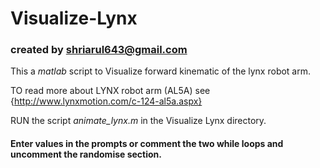 # Visualize-Lynx

### created by shriarul643@gmail.com


This a *matlab* script to Visualize forward kinematic of the lynx robot arm.

TO read more about LYNX robot arm (AL5A) see {http://www.lynxmotion.com/c-124-al5a.aspx}

RUN the script *animate_lynx.m* in the Visualize Lynx directory.

#### Enter values in the prompts or comment the two while loops and uncomment the randomise section.